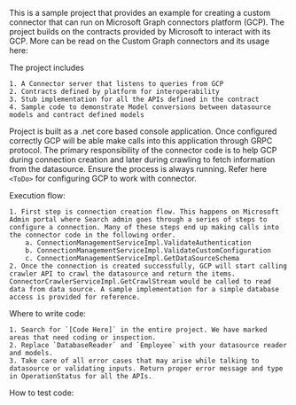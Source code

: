 This is a sample project that provides an example for creating a custom connector that can run on Microsoft Graph connectors platform (GCP). The project builds on the contracts provided by Microsoft to interact with its GCP. More can be read on the Custom Graph connectors and its usage here: <ToDo>

The project includes
    
    1. A Connector server that listens to queries from GCP
    2. Contracts defined by platform for interoperability
    3. Stub implementation for all the APIs defined in the contract
    4. Sample code to demonstrate Model conversions between datasource models and contract defined models

Project is built as a .net core based console application. Once configured correctly GCP will be able make calls into this application through GRPC protocol. The primary responsibility of the connector code is to help GCP during connection creation and later during crawling to fetch information from the datasource. Ensure the process is always running. Refer here `<ToDo>` for configuring GCP to work with connector.

Execution flow:

    1. First step is connection creation flow. This happens on Microsoft Admin portal where Search admin goes through a series of steps to configure a connection. Many of these steps end up making calls into the connector code in the following order.
        a. ConnectionManagementServiceImpl.ValidateAuthentication
        b. ConnectionManagementServiceImpl.ValidateCustomConfiguration
        c. ConnectionManagementServiceImpl.GetDataSourceSchema
    2. Once the connection is created successfully, GCP will start calling crawler API to crawl the datasource and return the items. ConnectorCrawlerServiceImpl.GetCrawlStream would be called to read data from data source. A sample implementation for a simple database access is provided for reference.

Where to write code:

    1. Search for `[Code Here]` in the entire project. We have marked areas that need coding or inspection.
    2. Replace `DatabaseReader` and `Employee` with your datasource reader and models.
    3. Take care of all error cases that may arise while talking to datasource or validating inputs. Return proper error message and type in OperationStatus for all the APIs.

How to test code:
    <ToDo>
